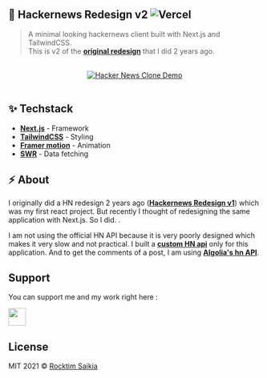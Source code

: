 ## :rocket: Hackernews Redesign v2 ![Vercel](https://vercelbadge.vercel.app/api/rocktimsaikia/hackernews-redesign)

> A minimal looking hackernews client built with Next.js and TailwindCSS. <br/>
> This is v2 of the [**original redesign**](https://github.com/RocktimSaikia/hacker-news-redesign/tree/master) that I did 2 years ago.

<br/>

<div align="center" margin-bottom="0">
  <a href="https://hackernews-redesign.netlify.com" target="_blank">
    <img alt="Hacker News Clone Demo" width="auto" height="auto" src="https://i.ibb.co/S7VNsGN/screely-1617856041421.png">
  </a>
</div>
<br/>

## :sparkles: Techstack

- [**Next.js**](https://nextjs.org/) - Framework
- [**TailwindCSS**](https://tailwindcss.com/) - Styling
- [**Framer motion**](https://www.framer.com/) - Animation
- [**SWR**](https://swr.vercel.app/) - Data fetching

## :zap: About

I originally did a HN redesign 2 years ago ([**Hackernews Redesign v1**](https://github.com/RocktimSaikia/hacker-news-redesign/tree/master)) which was my first react project. But recently I thought of redesigning the same application with Next.js. So I did. .

I am not using the official HN API because it is very poorly designed which makes it very slow and not practical. I built a [**custom HN api**](https://hn-apiv0.herokuapp.com/) only for this application. And to get the comments of a post, I am using [**Algolia's hn API**](https://hn.algolia.com/api).

## Support

You can support me and my work right here :

<a href="https://www.buymeacoffee.com/rocktimcodes"><img src="https://www.buymeacoffee.com/assets/img/guidelines/download-assets-sm-1.svg" height="35px"/></a>

## License

MIT 2021 © [Rocktim Saikia](https://rocktimsaikia.now.sh)
